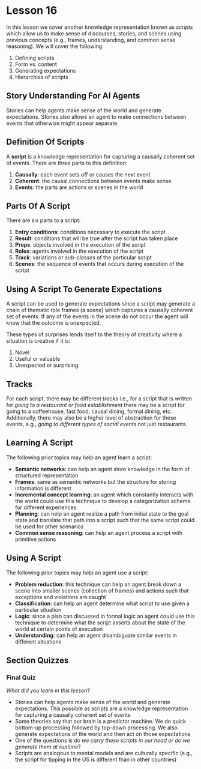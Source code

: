 # Lesson 16

In this lesson we cover another knowledge representation known as _scripts_ which allow us to make sense of discourses, stories, and scenes using previous concepts (e.g., frames, understanding, and common sense reasoning). We will cover the following:

1. Defining scripts
2. Form vs. content
3. Generating expectations
4. Hierarchies of scripts

## Story Understanding For AI Agents

Stories can help agents make sense of the world and generate expectations. Stories also allows an agent to make connections between events that otherwise might appear separate.

## Definition Of Scripts

A **script** is a knowledge representation for capturing a causally coherent set of events. There are three parts to this definition:

1. **Causally**: each event sets off or causes the next event
2. **Coherent**: the causal connections between events make sense
3. **Events**: the parts are actions or scenes in the world

## Parts Of A Script

There are six parts to a script:

1. **Entry conditions**: conditions necessary to execute the script
2. **Result**: conditions that will be true after the script has taken place
3. **Props**: objects involved in the execution of the script
4. **Roles**: agents involved in the execution of the script
5. **Track**: variations or _sub-classes_ of the particular script
6. **Scenes**: the sequence of events that occurs during execution of the script

## Using A Script To Generate Expectations

A script can be used to generate expectations since a script may generate a chain of thematic role frames (a scene) which captures a causally coherent set of events. If any of the events in the scene do not occur the agent will know that the outcome is unexpected.

These types of surprises lends itself to the theory of creativity where a situation is creative if it is:

1. Novel
2. Useful or valuable
3. Unexpected or surprising

## Tracks

For each script, there may be different _tracks_ i.e., for a script that is written for _going to a restaurant or food establishment_ there may be a script for going to a coffeehouse, fast food, causal dining, formal dining, etc. Additionally, there may also be a higher level of abstraction for these events, e.g., _going to different types of social events_ not just restaurants.

## Learning A Script

The following prior topics may help an agent learn a script:

- **Semantic networks**: can help an agent store knowledge in the form of structured representation
- **Frames**: same as semantic networks but the structure for storing information is different
- **Incremental concept learning**: an agent which constantly interacts with the world could use this technique to develop a categorization scheme for different experiences
- **Planning**: can help an agent realize a path from initial state to the goal state and translate that path into a script such that the same script could be used for other scenarios
- **Common sense reasoning**: can help an agent process a script with primitive actions

## Using A Script

The following prior topics may help an agent use a script:

- **Problem reduction**: this technique can help an agent break down a scene into smaller scenes (collection of frames) and actions such that exceptions and violations are caught
- **Classification**: can help an agent determine what script to use given a particular situation
- **Logic**: since a plan can discussed in formal logic an agent could use this technique to determine what the script asserts about the state of the world at certain points of execution
- **Understanding**: can help an agent disambiguate similar events in different situations

## Section Quizzes

### Final Quiz

_What did you learn in this lesson_?

- Stories can help agents make sense of the world and generate expectations. This possible as scripts are a knowledge representation for capturing a causally coherent set of events
- Some theories say that our brain is a predictor machine. We do quick bottom-up processing followed by top-down processing. We also generate expectations of the world and then act on those expectations
- One of the questions is _do we carry these scripts in our head or do we generate them at runtime_?
- Scripts are analogous to mental models and are culturally specific (e.g., the script for tipping in the US is different than in other countries)
